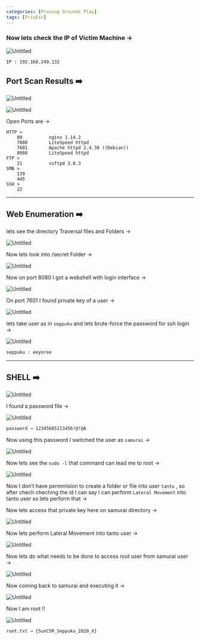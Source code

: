 ```yaml
---
categories: [Proving Grounds Play]
tags: [PrivEsc]
---
```


### Now lets check the IP of Victim Machine →

![Untitled](/Vulnhub-Files/img/Seppuku/Untitled.png)

```bash
IP : 192.168.249.132
```

## Port Scan Results ➡️

![Untitled](/Vulnhub-Files/img/Seppuku/Untitled%201.png)

![Untitled](/Vulnhub-Files/img/Seppuku/Untitled%202.png)

Open Ports are →

```
HTTP >
	80			nginx 1.14.2
	7080		LiteSpeed httpd
	7601		Apache httpd 2.4.38 ((Debian))
	8088		LiteSpeed httpd
FTP >
	21			vsftpd 3.0.3
SMB >
	139
	445
SSH >
	22

```

---

## Web Enumeration ➡️

lets see the directory Traversal files and Folders →

![Untitled](/Vulnhub-Files/img/Seppuku/Untitled%203.png)

Now lets look into /secret Folder →

![Untitled](/Vulnhub-Files/img/Seppuku/Untitled%204.png)

Now on port 8080 I got a webshell with login interface →

![Untitled](/Vulnhub-Files/img/Seppuku/Untitled%205.png)

On port 7601 I found private key of a user →

![Untitled](/Vulnhub-Files/img/Seppuku/Untitled%206.png)

lets take user as in `seppuku` and lets brute-force the password for ssh login →

![Untitled](/Vulnhub-Files/img/Seppuku/Untitled%207.png)

```bash
seppuku : eeyoree
```

---

## SHELL ➡️

![Untitled](/Vulnhub-Files/img/Seppuku/Untitled%208.png)

I found a password file →

![Untitled](/Vulnhub-Files/img/Seppuku/Untitled%209.png)

```bash
password → 12345685213456!@!@A
```

Now using this password I switched the user as `samurai` →

![Untitled](/Vulnhub-Files/img/Seppuku/Untitled%2010.png)

Now lets see the `sudo -l`  that command can lead me to root →

![Untitled](/Vulnhub-Files/img/Seppuku/Untitled%2011.png)

Now I don’t have permmision to create a folder or file into user `tanto` , so after chech cheching the id I can say I can perform `Lateral Movement` into tanto user so lets perform that →

Now lets access that private key here on samurai directory →

![Untitled](/Vulnhub-Files/img/Seppuku/Untitled%2012.png)

Now lets perform Lateral Movement into tanto user →

![Untitled](/Vulnhub-Files/img/Seppuku/Untitled%2013.png)

Now lets do what needs to be done to access root user from samurai user →

![Untitled](/Vulnhub-Files/img/Seppuku/Untitled%2014.png)

Now coming back to samurai and executing it →

![Untitled](/Vulnhub-Files/img/Seppuku/Untitled%2015.png)

Now I am root !!

![Untitled](/Vulnhub-Files/img/Seppuku/Untitled%2016.png)

```bash
root.txt → {SunCSR_Seppuku_2020_X}
```